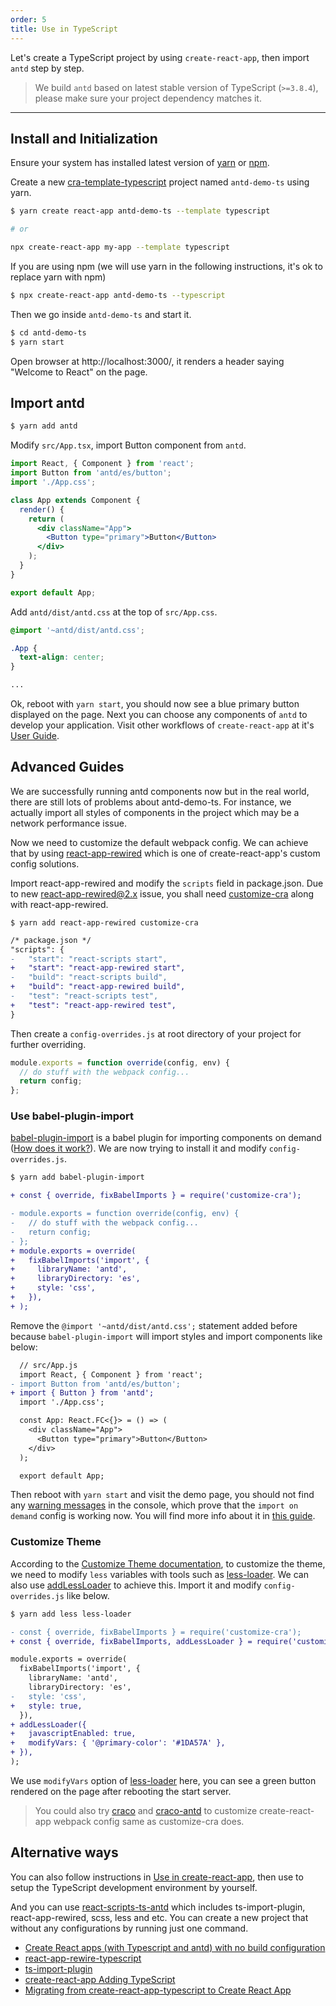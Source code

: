 ```yaml
---
order: 5
title: Use in TypeScript
---
```


Let's create a TypeScript project by using `create-react-app`, then import `antd` step by step.

> We build `antd` based on latest stable version of TypeScript (`>=3.8.4`), please make sure your project dependency matches it.

---

## Install and Initialization

Ensure your system has installed latest version of [yarn](https://yarnpkg.com) or [npm](https://www.npmjs.com/).

Create a new [cra-template-typescript](https://github.com/facebook/create-react-app/tree/master/packages/cra-template-typescript) project named `antd-demo-ts` using yarn.

```bash
$ yarn create react-app antd-demo-ts --template typescript

# or

npx create-react-app my-app --template typescript
```

If you are using npm (we will use yarn in the following instructions, it's ok to replace yarn with npm)

```bash
$ npx create-react-app antd-demo-ts --typescript
```

Then we go inside `antd-demo-ts` and start it.

```bash
$ cd antd-demo-ts
$ yarn start
```

Open browser at http://localhost:3000/, it renders a header saying "Welcome to React" on the page.

## Import antd

```bash
$ yarn add antd
```

Modify `src/App.tsx`, import Button component from `antd`.

```jsx
import React, { Component } from 'react';
import Button from 'antd/es/button';
import './App.css';

class App extends Component {
  render() {
    return (
      <div className="App">
        <Button type="primary">Button</Button>
      </div>
    );
  }
}

export default App;
```

Add `antd/dist/antd.css` at the top of `src/App.css`.

```css
@import '~antd/dist/antd.css';

.App {
  text-align: center;
}

...
```

Ok, reboot with `yarn start`, you should now see a blue primary button displayed on the page. Next you can choose any components of `antd` to develop your application. Visit other workflows of `create-react-app` at it's [User Guide](https://github.com/facebookincubator/create-react-app/blob/master/packages/react-scripts/template/README.md).

## Advanced Guides

We are successfully running antd components now but in the real world, there are still lots of problems about antd-demo-ts. For instance, we actually import all styles of components in the project which may be a network performance issue.

Now we need to customize the default webpack config. We can achieve that by using [react-app-rewired](https://github.com/timarney/react-app-rewired) which is one of create-react-app's custom config solutions.

Import react-app-rewired and modify the `scripts` field in package.json. Due to new [react-app-rewired@2.x](https://github.com/timarney/react-app-rewired#alternatives) issue, you shall need [customize-cra](https://github.com/arackaf/customize-cra) along with react-app-rewired.

```
$ yarn add react-app-rewired customize-cra
```

```diff
/* package.json */
"scripts": {
-   "start": "react-scripts start",
+   "start": "react-app-rewired start",
-   "build": "react-scripts build",
+   "build": "react-app-rewired build",
-   "test": "react-scripts test",
+   "test": "react-app-rewired test",
}
```

Then create a `config-overrides.js` at root directory of your project for further overriding.

```js
module.exports = function override(config, env) {
  // do stuff with the webpack config...
  return config;
};
```

### Use babel-plugin-import

[babel-plugin-import](https://github.com/ant-design/babel-plugin-import) is a babel plugin for importing components on demand ([How does it work?](/docs/react/getting-started#Import-on-Demand)). We are now trying to install it and modify `config-overrides.js`.

```bash
$ yarn add babel-plugin-import
```

```diff
+ const { override, fixBabelImports } = require('customize-cra');

- module.exports = function override(config, env) {
-   // do stuff with the webpack config...
-   return config;
- };
+ module.exports = override(
+   fixBabelImports('import', {
+     libraryName: 'antd',
+     libraryDirectory: 'es',
+     style: 'css',
+   }),
+ );
```

Remove the `@import '~antd/dist/antd.css';` statement added before because `babel-plugin-import` will import styles and import components like below:

```diff
  // src/App.js
  import React, { Component } from 'react';
- import Button from 'antd/es/button';
+ import { Button } from 'antd';
  import './App.css';

  const App: React.FC<{}> = () => (
    <div className="App">
      <Button type="primary">Button</Button>
    </div>
  );

  export default App;
```

Then reboot with `yarn start` and visit the demo page, you should not find any [warning messages](https://zos.alipayobjects.com/rmsportal/vgcHJRVZFmPjAawwVoXK.png) in the console, which prove that the `import on demand` config is working now. You will find more info about it in [this guide](/docs/react/getting-started#Import-on-Demand).

### Customize Theme

According to the [Customize Theme documentation](/docs/react/customize-theme), to customize the theme, we need to modify `less` variables with tools such as [less-loader](https://github.com/webpack/less-loader). We can also use [addLessLoader](https://github.com/arackaf/customize-cra/blob/master/api.md#addlessloaderloaderoptions) to achieve this. Import it and modify `config-overrides.js` like below.

```bash
$ yarn add less less-loader
```

```diff
- const { override, fixBabelImports } = require('customize-cra');
+ const { override, fixBabelImports, addLessLoader } = require('customize-cra');

module.exports = override(
  fixBabelImports('import', {
    libraryName: 'antd',
    libraryDirectory: 'es',
-   style: 'css',
+   style: true,
  }),
+ addLessLoader({
+   javascriptEnabled: true,
+   modifyVars: { '@primary-color': '#1DA57A' },
+ }),
);
```

We use `modifyVars` option of [less-loader](https://github.com/webpack/less-loader#less-options) here, you can see a green button rendered on the page after rebooting the start server.

> You could also try [craco](https://github.com/sharegate/craco) and [craco-antd](https://github.com/FormAPI/craco-antd) to customize create-react-app webpack config same as customize-cra does.

## Alternative ways

You can also follow instructions in [Use in create-react-app](/docs/react/use-with-create-react-app.en-US.md), then use to setup the TypeScript development environment by yourself.

And you can use [react-scripts-ts-antd](https://www.npmjs.com/package/react-scripts-ts-antd) which includes ts-import-plugin, react-app-rewired, scss, less and etc. You can create a new project that without any configurations by running just one command.

- [Create React apps (with Typescript and antd) with no build configuration](https://github.com/SZzzzz/react-scripts-ts-antd)
- [react-app-rewire-typescript](https://github.com/lwd-technology/react-app-rewire-typescript)
- [ts-import-plugin](https://github.com/Brooooooklyn/ts-import-plugin)
- [create-react-app Adding TypeScript](https://facebook.github.io/create-react-app/docs/adding-typescript)
- [Migrating from create-react-app-typescript to Create React App](https://vincenttunru.com/migrate-create-react-app-typescript-to-create-react-app/)
